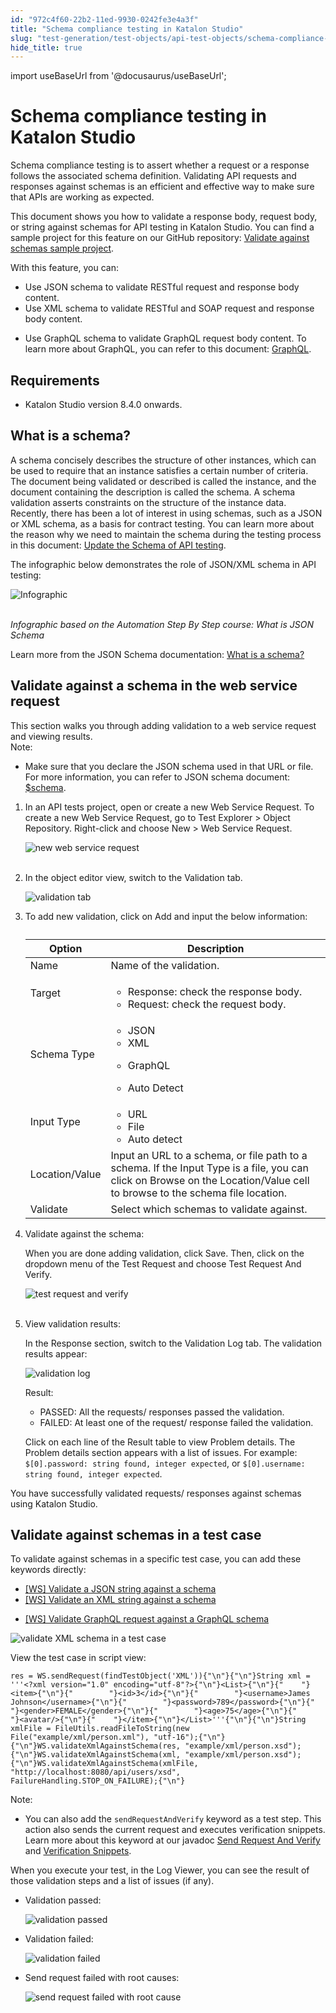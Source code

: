 ```yaml
---
id: "972c4f60-22b2-11ed-9930-0242fe3e4a3f"
title: "Schema compliance testing in Katalon Studio"
slug: "test-generation/test-objects/api-test-objects/schema-compliance-testing-in-katalon-studio"
hide_title: true
---
```

import useBaseUrl from '@docusaurus/useBaseUrl';


# <a id="id" class="anchor_top_offset"/><a id="ariaid-title1" class="anchor_top_offset"/>Schema compliance testing in <span xmlns="http://www.w3.org/1999/xhtml" className="ph">Katalon Studio</span> 

<p xmlns="http://www.w3.org/1999/xhtml" className="p">Schema compliance testing is to assert whether a request or a response follows the associated schema definition. Validating API requests and responses against schemas is an efficient and effective way to make sure that APIs are working as expected.</p> 
<p xmlns="http://www.w3.org/1999/xhtml" className="p">This document shows you how to validate a response body, request body, or string against schemas for API testing in Katalon Studio. You can find a sample project for this feature on our GitHub repository: <a className="xref j-external-link" href="https://github.com/katalon-studio-samples/studio-schema-validation-example" target="_blank">Validate against schemas sample project</a>.</p> 
<p xmlns="http://www.w3.org/1999/xhtml" className="p">With this feature, you can:</p> 
<ul xmlns="http://www.w3.org/1999/xhtml" className="ul"><li className="li">Use JSON schema to validate RESTful request and response body content.</li><li className="li">Use XML schema to validate RESTful and SOAP request and response body content.</li><li className="li"><p className="p">Use GraphQL schema to validate GraphQL request body content. To learn more about GraphQL, you can refer to this document: <a className="xref" href="#">GraphQL</a>.</p></li></ul> 

## Requirements

<div xmlns="http://www.w3.org/1999/xhtml" className="p"><ul className="ul"><li className="li"><p className="p">Katalon Studio version 8.4.0 onwards.</p></li></ul></div>

## <a id="id_1" class="anchor_top_offset"/>What is a schema?

<p xmlns="http://www.w3.org/1999/xhtml" className="p">A schema concisely describes the structure of other instances, which can be used to require that an instance satisfies a certain number of criteria. The document being validated or described is called the instance, and the document containing the description is called the schema. A schema validation asserts constraints on the structure of the instance data. Recently, there has been a lot of interest in using schemas, such as a JSON or XML schema, as a basis for contract testing. You can learn more about the reason why we need to maintain the schema during the testing process in this document: <a className="xref" href="/docs/test-generation/introduction-to-test-generation/introduction-to-api-testing-in-katalon-studio#id_22">Update the Schema of API testing</a>.</p> 
<p xmlns="http://www.w3.org/1999/xhtml" className="p">The infographic below demonstrates the role of JSON/XML schema in API testing:</p> 
<p xmlns="http://www.w3.org/1999/xhtml" className="p"><img className="image" src={useBaseUrl("https://github.com/katalon-studio/docs-images/raw/master/katalon-studio/docs/schema-validation/Validate-Format.png")} width={500} alt="Infographic" /><br /><br /></p> 
<p xmlns="http://www.w3.org/1999/xhtml" className="p"><em className="ph i">Infographic based on the Automation Step By Step course: What is JSON Schema</em></p> 
<p xmlns="http://www.w3.org/1999/xhtml" className="p">Learn more from the JSON Schema documentation: <a className="xref j-external-link" href="https://json-schema.org/understanding-json-schema/about.html#about" target="_blank">What is a schema?</a> </p> 

## <a id="id_2" class="anchor_top_offset"/>Validate against a schema in the web service request

<div xmlns="http://www.w3.org/1999/xhtml" className="p">This section walks you through adding validation to a web service request and viewing results.<div className="note note note_note"><span className="note__title">Note:</span> 
    <ul className="ul"><li className="li">
        <p className="p">Make sure that you declare the JSON schema used in that URL or file. For more information, you can refer to JSON schema document: <a className="xref j-external-link" href="https://json-schema.org/understanding-json-schema/reference/schema.html#schema" target="_blank">$schema</a>.</p>
      </li></ul>
  </div></div>
<ol xmlns="http://www.w3.org/1999/xhtml" className="ol"><li className="li">     <p className="p">In an API tests project, open or create a new <span className="ph uicontrol">Web Service Request</span>. To create a new <span className="ph uicontrol">Web Service Request</span>, go to <span className="ph uicontrol">Test Explorer</span> &gt; <span className="ph uicontrol">Object Repository</span>. Right-click and choose <span className="ph uicontrol">New</span> &gt; <span className="ph uicontrol">Web Service Request</span>.</p>     <p className="p"> <img className="image" src={useBaseUrl("https://github.com/katalon-studio/docs-images/raw/master/katalon-studio/docs/schema-validation/new-web-service-request.png")} width={500} alt="new web service request" /><br /><br />     </p>   </li><li className="li">     <p className="p">In the object editor view, switch to the <span className="ph uicontrol">Validation</span> tab.</p>     <p className="p"><img className="image" src={useBaseUrl("/9721c810-22b2-11ed-9930-0242fe3e4a3f.png")} alt="validation tab" />     </p>   </li><li className="li">     <p className="p">To add new validation, click on <span className="ph uicontrol">Add</span> and input the below information:</p>     <table className="table"><caption /><colgroup><col /><col /></colgroup><thead className="thead"><tr className><th className="entry anchor_top_offset" id="id_2__entry__1">Option</th><th className="entry anchor_top_offset" id="id_2__entry__2">Description</th></tr></thead><tbody className="tbody"><tr className><td className="entry" headers="id_2__entry__1 id_2__entry__2 ">Name</td><td className="entry" headers="id_2__entry__1 id_2__entry__2 ">Name of the validation.</td></tr><tr className><td className="entry" headers="id_2__entry__1 id_2__entry__2 ">Target</td><td className="entry" headers="id_2__entry__1 id_2__entry__2 ">             <ul className="ul"><li className="li">Response: check the response body.</li><li className="li">Request: check the request body.</li></ul>           </td></tr><tr className><td className="entry" headers="id_2__entry__1 id_2__entry__2 ">Schema Type</td><td className="entry" headers="id_2__entry__1 id_2__entry__2 ">             <ul className="ul"><li className="li">JSON</li><li className="li">XML</li><li className="li">                 <p className="p">GraphQL</p>               </li><li className="li">Auto Detect</li></ul>           </td></tr><tr className><td className="entry" headers="id_2__entry__1 id_2__entry__2 ">Input Type</td><td className="entry" headers="id_2__entry__1 id_2__entry__2 ">             <ul className="ul"><li className="li">URL</li><li className="li">File</li><li className="li">Auto detect</li></ul>           </td></tr><tr className><td className="entry" headers="id_2__entry__1 id_2__entry__2 ">Location/Value</td><td className="entry" headers="id_2__entry__1 id_2__entry__2 ">Input an URL to a schema, or file path to a schema. If the <span className="ph uicontrol">Input Type</span> is a file, you can click on <span className="ph uicontrol">Browse</span> on the <span className="ph uicontrol">Location/Value</span> cell to browse to the schema file location.</td></tr><tr className><td className="entry" headers="id_2__entry__1 id_2__entry__2 ">Validate</td><td className="entry" headers="id_2__entry__1 id_2__entry__2 ">Select which schemas to validate against.</td></tr></tbody></table>   </li><li className="li">     <p className="p">Validate against the schema:</p>     <p className="p">When you are done adding validation, click <span className="ph uicontrol">Save</span>. Then, click on the dropdown menu of the <span className="ph uicontrol">Test Request</span> and choose <span className="ph uicontrol">Test Request And Verify</span>.</p>     <p className="p"> <img className="image" src={useBaseUrl("https://github.com/katalon-studio/docs-images/raw/master/katalon-studio/docs/schema-validation/test-request-and-verify.png")} width={250} alt="test request and verify" /><br /><br />     </p>   </li><li className="li">     <p className="p">View validation results:</p>     <p className="p">In the <span className="ph uicontrol">Response</span> section, switch to the <span className="ph uicontrol">Validation Log</span> tab. The validation results appear:</p>     <p className="p"><img className="image" src={useBaseUrl("/9723eaf0-22b2-11ed-9930-0242fe3e4a3f.png")} alt="validation log" /></p>     <div className="p"> <span className="ph uicontrol">Result</span>: <ul className="ul"><li className="li"><span className="ph uicontrol">PASSED</span>: All the requests/ responses passed the validation.</li><li className="li"><span className="ph uicontrol">FAILED</span>: At least one of the request/ response failed the validation.</li></ul></div>     <p className="p">Click on each line of the <span className="ph uicontrol">Result</span> table to view <span className="ph uicontrol">Problem details</span>. The <span className="ph uicontrol">Problem details</span> section appears with a list of issues. For example: <code className="ph codeph">$[0].password: string found, integer expected</code>, or <code className="ph codeph">$[0].username: string found, integer expected</code>.</p>   </li></ol> 
<p xmlns="http://www.w3.org/1999/xhtml" className="p">You have successfully validated requests/ responses against schemas using Katalon Studio.</p> 

## <a id="id_3" class="anchor_top_offset"/>Validate against schemas in a test case

<p xmlns="http://www.w3.org/1999/xhtml" className="p">To validate against schemas in a specific test case, you can add these keywords directly:</p> 
<ul xmlns="http://www.w3.org/1999/xhtml" className="ul"><li className="li"><a className="xref" href="#">[WS] Validate a JSON string against a schema</a>   </li><li className="li"><a className="xref" href="#">[WS] Validate an XML string against a schema</a>   </li><li className="li">     <p className="p"><a className="xref" href="/docs/test-generation/keywords/keyword-description-in-katalon-studio/web-service-keywords/ws-validate-graphql-request-against-a-graphql-schema">[WS] Validate GraphQL request against a GraphQL schema</a></p>   </li></ul> 
<p xmlns="http://www.w3.org/1999/xhtml" className="p"><img className="image" src={useBaseUrl("/97299040-22b2-11ed-9930-0242fe3e4a3f.png")} alt="validate XML schema in a test case" /></p> 
<p xmlns="http://www.w3.org/1999/xhtml" className="p"> View the test case in script view: </p> 
<pre xmlns="http://www.w3.org/1999/xhtml" className="pre codeblock"><code>res = WS.sendRequest(findTestObject('XML')){"\n"}{"\n"}String xml = '''&lt;?xml version="1.0" encoding="utf-8"?&gt;{"\n"}&lt;List&gt;{"\n"}{"    "}&lt;item&gt;{"\n"}{"        "}&lt;id&gt;3&lt;/id&gt;{"\n"}{"        "}&lt;username&gt;James Johnson&lt;/username&gt;{"\n"}{"        "}&lt;password&gt;789&lt;/password&gt;{"\n"}{"        "}&lt;gender&gt;FEMALE&lt;/gender&gt;{"\n"}{"        "}&lt;age&gt;75&lt;/age&gt;{"\n"}{"        "}&lt;avatar/&gt;{"\n"}{"    "}&lt;/item&gt;{"\n"}&lt;/List&gt;'''{"\n"}{"\n"}String xmlFile = FileUtils.readFileToString(new File("example/xml/person.xml"), "utf-16");{"\n"}{"\n"}WS.validateXmlAgainstSchema(res, "example/xml/person.xsd");{"\n"}WS.validateXmlAgainstSchema(xml, "example/xml/person.xsd");{"\n"}WS.validateXmlAgainstSchema(xmlFile, "http://localhost:8080/api/users/xsd", FailureHandling.STOP_ON_FAILURE);{"\n"}</code></pre> 
<div xmlns="http://www.w3.org/1999/xhtml" className="note note note_note"><span className="note__title">Note:</span> 
  <ul className="ul"><li className="li">You can also add the <code className="ph codeph">sendRequestAndVerify</code> keyword as a test step. This action also sends the current request and executes verification snippets. Learn more about this keyword at our javadoc <a className="xref j-external-link" href="https://docs.katalon.com/javadoc/com/kms/katalon/core/webservice/keyword/builtin/SendRequestAndVerifyKeyword.html" target="_blank">Send Request And Verify</a> and <a className="xref" href="/docs/test-generation/test-objects/api-test-objects/verification-snippets-in-katalon-studio">Verification Snippets</a>.</li></ul>
</div>
<p xmlns="http://www.w3.org/1999/xhtml" className="p">When you execute your test, in the <span className="ph uicontrol">Log Viewer</span>, you can see the result of those validation steps and a list of issues (if any).</p> 
<ul xmlns="http://www.w3.org/1999/xhtml" className="ul"><li className="li">     <p className="p">Validation passed:</p>     <p className="p"><img className="image" src={useBaseUrl("/97287ed0-22b2-11ed-9930-0242fe3e4a3f.png")} alt="validation passed" />     </p>   </li><li className="li">     <p className="p">Validation failed:</p>     <p className="p"><img className="image" src={useBaseUrl("/97274650-22b2-11ed-9930-0242fe3e4a3f.png")} alt="validation failed" />     </p>   </li><li className="li">     <p className="p">Send request failed with root causes:</p>     <p className="p"><img className="image" src={useBaseUrl("/9725e6c0-22b2-11ed-9930-0242fe3e4a3f.png")} alt="send request failed with root cause" />     </p>   </li></ul> 
